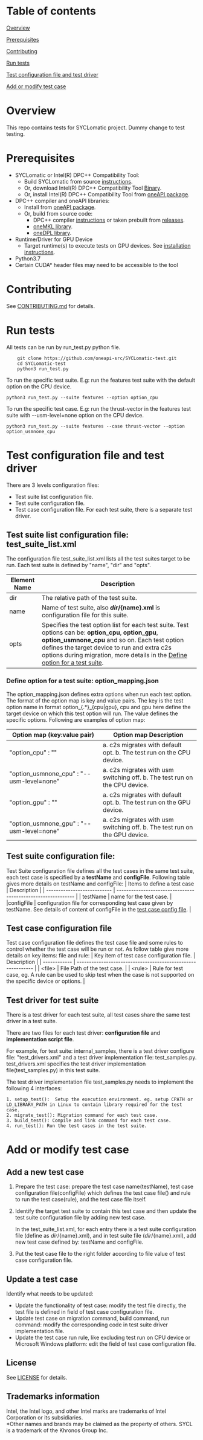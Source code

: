 # Table of contents

[Overview](#Overview)

[Prerequisites](#Prerequisites)

[Contributing](#Contributing)

[Run tests](#run-tests)

[Test configuration file and test driver](#Test-configuration-file-and-test-driver)

[Add or modify test case](#Add-or-modify-test-case)


# Overview

This repo contains tests for SYCLomatic project.
Dummy change to test testing.

# Prerequisites

   - SYCLomatic or Intel(R) DPC++ Compatibility Tool:
       - Build SYCLomatic from source [instructions](https://github.com/oneapi-src/SYCLomatic).
       - Or, download Intel(R) DPC++ Compatibility Tool [Binary](https://www.intel.com/content/www/us/en/developer/articles/tool/oneapi-standalone-components.html#compatibility).
       - Or, install Intel(R) DPC++ Compatibility Tool from [oneAPI package](https://www.intel.com/content/www/us/en/developer/tools/oneapi/base-toolkit-download.html).
   - DPC++ compiler and oneAPI libraries:
       - Install from [oneAPI package](https://www.intel.com/content/www/us/en/developer/tools/oneapi/base-toolkit-download.html).
       - Or, build from source code:
           - DPC++ compiler [instructions](https://github.com/intel/llvm/blob/sycl/README.md)
                   or taken prebuilt from [releases](https://github.com/intel/llvm/releases).
           - [oneMKL library](https://github.com/oneapi-src/oneMKL/blob/develop/README.md).
           - [oneDPL library](https://github.com/oneapi-src/oneDPL/blob/main/README.md).
   - Runtime/Driver for GPU Device
       -  Target runtime(s) to execute tests on GPU devices. See [installation instructions](https://github.com/intel/llvm/blob/sycl/sycl/doc/GetStartedGuide.md#install-low-level-runtime).
   - Python3.7
   - Certain CUDA\* header files may need to be accessible to the tool

# Contributing
See [CONTRIBUTING.md](https://github.com/oneapi-src/SYCLomatic-test/blob/SYCLomatic/CONTRIBUTING.md) for details.

# Run tests

All tests can be run by run_test.py python file.
```
    git clone https://github.com/oneapi-src/SYCLomatic-test.git
    cd SYCLomatic-test
    python3 run_test.py
```

To run the specific test suite. E.g: run the features test suite with the default option on the CPU device.
```
python3 run_test.py --suite features --option option_cpu
```
To run the specific test case. E.g: run the thrust-vector in the features test suite with --usm-level=none option on the CPU device.
```
python3 run_test.py --suite features --case thrust-vector --option option_usmnone_cpu
```

# Test configuration file and test driver
There are 3 levels configuration files:
   - Test suite list configuration file.
   - Test suite configuration file.
   - Test case configuration file.
For each test suite, there is a separate test driver.

## Test suite list configuration file: test_suite_list.xml

The configuration file test_suite_list.xml lists all the test suites target to be run. Each test suite is defined by "name", "dir" and "opts".

| Element Name | Description                                                  |
| ------------ | ------------------------------------------------------------ |
| dir          | The relative path of the test suite.                         |
| name         | Name of test suite, also **${dir}/${name}.xml** is configuration file for this suite.           |
| opts         | Specifies the test option list for each test suite. Test options can be: **option_cpu**, **option_gpu**, **option_usmnone_cpu** and so on. Each test option defines the target device to run and extra c2s options during migration, more details in the [Define option for a test suite](#define-option-for-a-test-suite-option_mappingjson). |


### Define option for a test suite: option_mapping.json

The option_mapping.json defines extra options when run each test option.
The format of the option map is key and value pairs. The key is the test option name in format option_{.*}_{cpu|gpu}, cpu and gpu here define the target device on which this test option will run. The value defines the specific options. Following are examples of option map:

| Option map (key:value pair)            | Option map Description                                                     |
| -------------------------------------- | ------------------------------------------------------------ |
| "option_cpu" : ""                         | a. c2s migrates with default opt. b. The test run on the CPU device. |
| "option_usmnone_cpu" : "--usm-level=none" | a. c2s migrates with usm switching off.  b. The test run on the CPU device. |
| "option_gpu" : ""                         | a. c2s migrates with default opt. b. The test run on the GPU device. |
| "option_usmnone_gpu" : "--usm-level=none" | a. c2s migrates with usm switching off. b. The test run on the GPU device.  |


## Test suite configuration file:
Test Suite configuration file defines all the test cases in the same test suite, each test case is specified by a **testName** and **configFile**.
Following table gives more details on testName and configFile:
| Items to define a test case | Description                                                  |
| --------------------------- | ------------------------------------------------------------ |
| testName                    | name for the test case.        |
|configFile    | configuration file for corresponding test case given by testName. See details of content of configFile in the [test case config file](#Test-case-configuration-file). |


## Test case configuration file
Test case configuration file defines the test case file and some rules to control whether the test case will be run or not.
As follow table give more details on key items: file and rule:
| Key item of test case configuration file. | Description                                                  |
| ------------ | ------------------------------------------------------------ |
| \<file\>       | File Path of the test case.       |
| \<rule\>       | Rule for test case,  eg. A rule can be used to skip test when the case is not supported on the specific device or options. |
## Test driver for test suite
There is a test driver for each test suite, all test cases share the same test driver in a test suite.

There are two files for each test driver: **configuration file** and **implementation script file**.

For example, for test suite: internal_samples, there is a test driver configure file: "test_drivers.xml" and a test driver implementation file: test_samples.py. test_drivers.xml specifies the test driver implementation file(test_samples.py) in this test suite.

The test driver implementation file test_samples.py needs to implement the following 4 interfaces:

    1. setup_test():  Setup the execution environment. eg. setup CPATH or LD_LIBRARY_PATH in Linux to contain library required for the test case.
    2. migrate_test(): Migration command for each test case.
    3. build_test(): Compile and link command for each test case.
    4. run_test(): Run the test cases in the test suite.


# Add or modify test case

## Add a new test case
1. Prepare the test case: prepare the test case name(testName), test case configuration file(configFile) which defines the test case file(<file>) and rule to run the test case(rule), and the test case file itself.

2. Identify the target test suite to contain this test case and then update the test suite configuration file by adding new test case.

   In the test_suite_list.xml, for each entry there is a test suite configuration file (define as ${dir}/${name}.xml), and in test suite file (${dir}/${name}.xml), add new test case defined by: testName and configFile.

3. Put the test case file to the right folder according to file value of test case configuration file.

## Update a test case
Identify what needs to be updated:

   - Update the functionality of test case:  modify the test file directly, the test file is defined in <file> field of test case configuration file.
   - Update test case on migration command, build command, run command: modify the corresponding code in test suite driver implementation file.
   - Update the test case run rule, like excluding test run on CPU device or Microsoft Windows platform: edit the <rule> field of test case configuration file.

## License

See [LICENSE](LICENSE) for details.

## Trademarks information
Intel, the Intel logo, and other Intel marks are trademarks of Intel Corporation or its subsidiaries.<br>
\*Other names and brands may be claimed as the property of others. SYCL is a trademark of the Khronos Group Inc.
